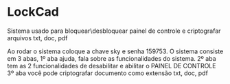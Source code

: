 # LockCad
Sistema usado para bloquear\desbloquear painel de controle e criptografar arquivos txt, doc, pdf

Ao rodar o sistema coloque a chave sky e senha 159753.
O sistema consiste em 3 abas,
1º aba ajuda, fala sobre as funcionalidades do sistema.
2º aba tem as 2 funcionalidades de desabilitar e abilitar o PAINEL DE CONTROLE
3º aba você pode criptografar documento como extensão txt, doc, pdf
